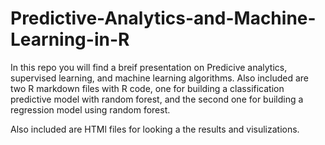 # Predictive-Analytics-and-Machine-Learning-in-R

In this repo you will find a breif presentation on Predicive analytics, supervised learning, and machine learning algorithms. 
Also included are two R markdown files with R code, one for building a classification predictive model with random forest, 
and the second one for building a regression model using random forest. 

Also included are HTMl files for looking a the results and visulizations. 


